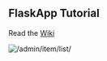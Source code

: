 ## FlaskApp Tutorial

Read the [Wiki](https://github.com/PdxCodeGuild/FlaskApp-Tutorial/wiki)

![/admin/item/list/](https://raw.githubusercontent.com/PdxCodeGuild/FlaskApp-Tutorial/master/screenshots/admin_item_list.png)
